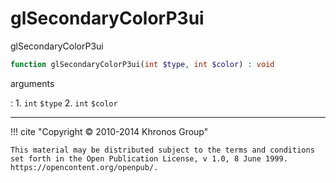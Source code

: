 # glSecondaryColorP3ui
glSecondaryColorP3ui

```php
function glSecondaryColorP3ui(int $type, int $color) : void
```

arguments

:    1. `int` `$type` 
    2. `int` `$color` 

---
     

!!! cite "Copyright © 2010-2014 Khronos Group"

    This material may be distributed subject to the terms and conditions set forth in the Open Publication License, v 1.0, 8 June 1999. https://opencontent.org/openpub/.